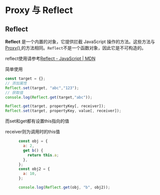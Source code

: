 # Proxy 与 Reflect



## Reflect

**Reflect** 是一个内置的对象，它提供拦截 JavaScript 操作的方法。这些方法与[Proxy() ](https://developer.mozilla.org/zh-CN/docs/Web/JavaScript/Reference/Global_Objects/Proxy/Proxy)的方法相同。`Reflect`不是一个函数对象，因此它是不可构造的。



reflect使用请参考[Reflect - JavaScript | MDN](https://developer.mozilla.org/zh-CN/docs/Web/JavaScript/Reference/Global_Objects/Reflect)



简单使用

```js
const target = {};
// 添加属性 
Reflect.set(target, "abc","123");
// 获取值
console.log(Reflect.get(target,"abc"));

```



```js
Reflect.get(target, propertyKey[, receiver]);
Reflect.set(target, propertyKey, value[, receiver]);
```

而set和get都有设置this指向的值

receiver则为调用时的this值

```js
      const obj = {
        a: 2,
        get b() {
          return this.a;
        },
      };
      const obj2 = {
        a: 10,
      };

      console.log(Reflect.get(obj, "b", obj2));
```
